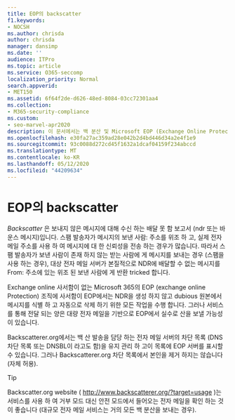 ```yaml
---
title: EOP의 backscatter
f1.keywords:
- NOCSH
ms.author: chrisda
author: chrisda
manager: dansimp
ms.date: ''
audience: ITPro
ms.topic: article
ms.service: O365-seccomp
localization_priority: Normal
search.appverid:
- MET150
ms.assetid: 6f64f2de-d626-48ed-8084-03cc72301aa4
ms.collection:
- M365-security-compliance
ms.custom:
- seo-marvel-apr2020
description: 이 문서에서는 백 분산 및 Microsoft EOP (Exchange Online Protection)에 대해 설명 합니다.
ms.openlocfilehash: e30fa27ac359ad28e042b2d4bd446d34a2e4f1e9
ms.sourcegitcommit: 93c0088d272cd45f1632a1dcaf04159f234abccd
ms.translationtype: MT
ms.contentlocale: ko-KR
ms.lasthandoff: 05/12/2020
ms.locfileid: "44209634"
---
```

# <a name="backscatter-in-eop"></a>EOP의 backscatter

*Backscatter* 은 보내지 않은 메시지에 대해 수신 하는 배달 못 함 보고서 (ndr 또는 바운스 메시지)입니다. 스팸 발송자가 메시지의 보낸 사람: 주소를 위조 하 고, 실제 전자 메일 주소를 사용 하 여 메시지에 대 한 신뢰성을 전송 하는 경우가 많습니다. 따라서 스팸 발송자가 보낸 사람이 존재 하지 않는 받는 사람에 게 메시지를 보내는 경우 (스팸을 사용 하는 경우), 대상 전자 메일 서버가 본질적으로 NDR에 배달할 수 없는 메시지를 From: 주소에 있는 위조 된 보낸 사람에 게 반환 tricked 합니다.

Exchange online 사서함이 없는 Microsoft 365의 EOP (exchange online Protection) 조직에 사서함이 EOP에서는 NDR을 생성 하지 않고 dubious 원본에서 메시지를 식별 하 고 자동으로 삭제 하기 위한 모든 작업을 수행 합니다. 그러나 서비스를 통해 전달 되는 양은 대량 전자 메일을 기반으로 EOP에서 실수로 산을 보낼 가능성이 있습니다.

Backscatterer.org에서는 백 산 발송을 담당 하는 전자 메일 서버의 차단 목록 (DNS 차단 목록 또는 DNSBL이 라고도 함)을 유지 관리 하 고이 목록에 EOP 서버를 표시할 수 있습니다. 그러나 Backscatterer.org 차단 목록에서 본인을 제거 하지는 않습니다 (자체 허용).

> [!TIP]
> Backscatter.org website ( <http://www.backscatterer.org/?target=usage> )는 서비스를 사용 하 여 거부 모드 대신 안전 모드에서 들어오는 전자 메일을 확인 하는 것이 좋습니다 (대규모 전자 메일 서비스는 거의 모든 백 분산을 보내는 경우).

